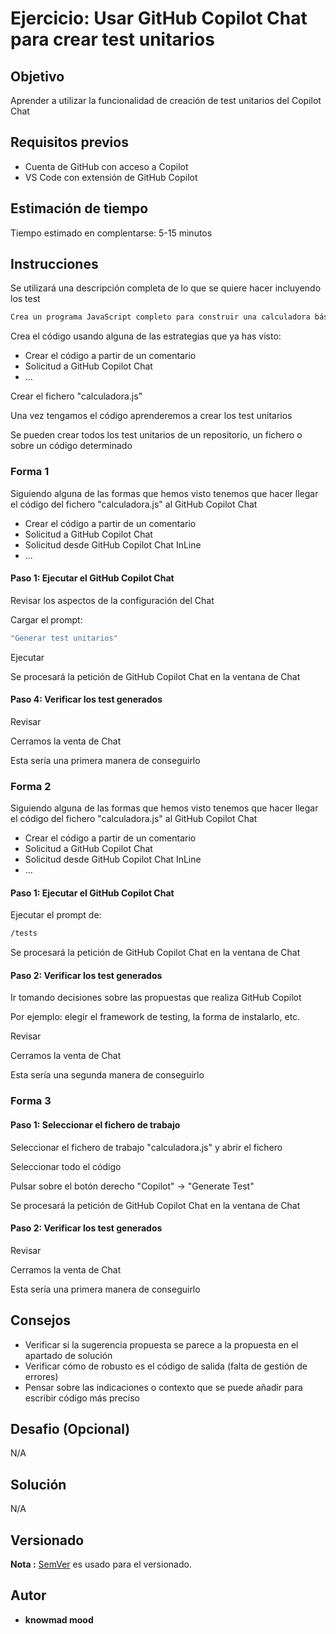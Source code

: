 # Ejercicio: Usar GitHub Copilot Chat para crear test unitarios

## Objetivo

Aprender a utilizar la funcionalidad de creación de test unitarios del Copilot Chat

## Requisitos previos

- Cuenta de GitHub con acceso a Copilot
- VS Code con extensión de GitHub Copilot

## Estimación de tiempo

Tiempo estimado en complentarse: 5-15 minutos

## Instrucciones

Se utilizará una descripción completa de lo que se quiere hacer incluyendo los test

```bash
Crea un programa JavaScript completo para construir una calculadora básica. Este programa debe tener múltiples funciones para realizar las tareas de: suma, resta, multiplicación y división. El programa debe solicitar la entrada del usuario, y proporcionando la salida por consola
```

Crea el código usando alguna de las estrategias que ya has visto:

* Crear el código a partir de un comentario
* Solicitud a GitHub Copilot Chat
* ...

Crear el fichero "calculadora.js"

Una vez tengamos el código aprenderemos a crear los test unitarios

Se pueden crear todos los test unitarios de un repositorio, un fichero o sobre un código determinado

### Forma 1

Siguiendo alguna de las formas que hemos visto tenemos que hacer llegar el código del fichero "calculadora.js" al GitHub Copilot Chat

* Crear el código a partir de un comentario
* Solicitud a GitHub Copilot Chat
* Solicitud desde GitHub Copilot Chat InLine
* ...

#### Paso 1: Ejecutar el GitHub Copilot Chat

Revisar los aspectos de la configuración del Chat

Cargar el prompt:

```bash
"Generar test unitarios"
```

Ejecutar

Se procesará la petición de GitHub Copilot Chat en la ventana de Chat

#### Paso 4: Verificar los test generados

Revisar

Cerramos la venta de Chat

Esta sería una primera manera de conseguirlo

### Forma 2

Siguiendo alguna de las formas que hemos visto tenemos que hacer llegar el código del fichero "calculadora.js" al GitHub Copilot Chat

* Crear el código a partir de un comentario
* Solicitud a GitHub Copilot Chat
* Solicitud desde GitHub Copilot Chat InLine
* ...

#### Paso 1: Ejecutar el GitHub Copilot Chat

Ejecutar el prompt de:

```bash
/tests
```

Se procesará la petición de GitHub Copilot Chat en la ventana de Chat

#### Paso 2: Verificar los test generados

Ir tomando decisiones sobre las propuestas que realiza GitHub Copilot

Por ejemplo: elegir el framework de testing, la forma de instalarlo, etc.

Revisar

Cerramos la venta de Chat

Esta sería una segunda manera de conseguirlo

### Forma 3

#### Paso 1: Seleccionar el fichero de trabajo

Seleccionar el fichero de trabajo "calculadora.js" y abrir el fichero

Seleccionar todo el código

Pulsar sobre el botón derecho "Copilot" -> "Generate Test"

Se procesará la petición de GitHub Copilot Chat en la ventana de Chat

#### Paso 2: Verificar los test generados

Revisar

Cerramos la venta de Chat

Esta sería una primera manera de conseguirlo


## Consejos

- Verificar si la sugerencia propuesta se parece a la propuesta en el apartado de solución
- Verificar cómo de robusto es el código de salida (falta de gestión de errores)
- Pensar sobre las indicaciones o contexto que se puede añadir para escribir código más preciso

## Desafio (Opcional)

N/A

## Solución

N/A

## Versionado

**Nota :** [SemVer](http://semver.org/) es usado para el versionado.

## Autor

* **knowmad mood**